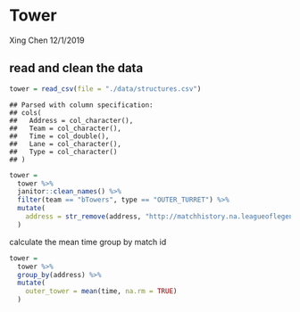 Tower
================
Xing Chen
12/1/2019

## read and clean the data

``` r
tower = read_csv(file = "./data/structures.csv") 
```

    ## Parsed with column specification:
    ## cols(
    ##   Address = col_character(),
    ##   Team = col_character(),
    ##   Time = col_double(),
    ##   Lane = col_character(),
    ##   Type = col_character()
    ## )

``` r
tower = 
  tower %>% 
  janitor::clean_names() %>% 
  filter(team == "bTowers", type == "OUTER_TURRET") %>% 
  mutate(
    address = str_remove(address, "http://matchhistory.na.leagueoflegends.com/en/#match-details/TRLH1/")
  )
```

calculate the mean time group by match id

``` r
tower = 
  tower %>% 
  group_by(address) %>% 
  mutate(
    outer_tower = mean(time, na.rm = TRUE)
  )
```
